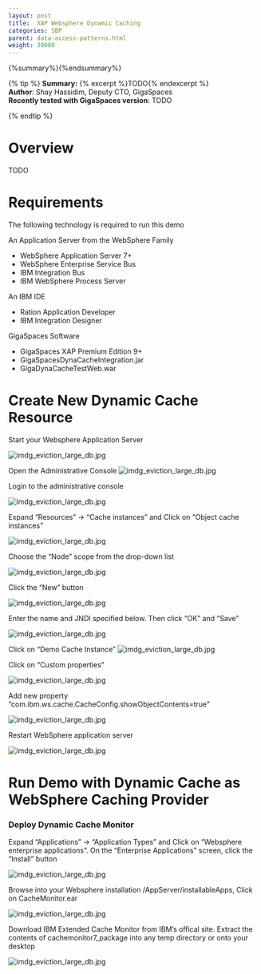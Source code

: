 ```yaml
---
layout: post
title:  XAP Websphere Dynamic Caching
categories: SBP
parent: data-access-patterns.html
weight: 30000
---
```


{%summary%}{%endsummary%}

{% tip %}
**Summary:** {% excerpt %}TODO{% endexcerpt %}<br/>
**Author**: Shay Hassidim, Deputy CTO, GigaSpaces<br/>
**Recently tested with GigaSpaces version**: TODO <br/>


{% endtip %}

# Overview

TODO



# Requirements

The following technology is required to run this demo

An Application Server from the WebSphere Family <br>
- WebSphere Application Server 7+  <br>
- WebSphere Enterprise Service Bus <br>
- IBM Integration Bus         <br>
- IBM WebSphere Process Server


An IBM IDE <br>
- Ration Application Developer <br>
- IBM Integration Designer <br>

GigaSpaces Software <br>
- GigaSpaces XAP Premium Edition 9+ <br>
- GigaSpacesDynaCacheIntegration.jar<br>
- GigaDynaCacheTestWeb.war


# Create New Dynamic Cache Resource

Start your Websphere Application Server

![imdg_eviction_large_db.jpg](/sbp/attachment_files/ibm-cache1.png)

Open the Administrative Console
![imdg_eviction_large_db.jpg](/sbp/attachment_files/ibm-cache2.png)

Login to the administrative console

![imdg_eviction_large_db.jpg](/sbp/attachment_files/ibm-cache3.png)

Expand “Resources” -> “Cache instances” and Click on “Object cache instances”

![imdg_eviction_large_db.jpg](/sbp/attachment_files/ibm-cache4.png)

Choose the “Node” scope from the drop-down list

![imdg_eviction_large_db.jpg](/sbp/attachment_files/ibm-cache5.png)

Click the “New” button

![imdg_eviction_large_db.jpg](/sbp/attachment_files/ibm-cache6.png)

Enter the name and JNDI specified below. Then click “OK” and “Save”

![imdg_eviction_large_db.jpg](/sbp/attachment_files/ibm-cache7.png)

Click on “Demo Cache Instance”
![imdg_eviction_large_db.jpg](/sbp/attachment_files/ibm-cache8.png)

Click on “Custom properties”

![imdg_eviction_large_db.jpg](/sbp/attachment_files/ibm-cache9.png)

Add new property “com.ibm.ws.cache.CacheConfig.showObjectContents=true”

![imdg_eviction_large_db.jpg](/sbp/attachment_files/ibm-cache10.png)

Restart WebSphere application server

![imdg_eviction_large_db.jpg](/sbp/attachment_files/ibm-cache11.png)


# Run Demo with Dynamic Cache as WebSphere Caching Provider

### Deploy Dynamic Cache Monitor

Expand “Applications” -> “Application Types” and Click on “Websphere enterprise applications”.
On the “Enterprise Applications” screen, click the “Install” button

![imdg_eviction_large_db.jpg](/sbp/attachment_files/ibm-cache12.png)

Browse into your Websphere installation /AppServer/installableApps, Click on CacheMonitor.ear

![imdg_eviction_large_db.jpg](/sbp/attachment_files/ibm-cache13.png)

Download IBM Extended Cache Monitor from IBM’s offical site.
Extract the contents of cachemonitor7_package into any temp directory or onto your desktop

![imdg_eviction_large_db.jpg](/sbp/attachment_files/ibm-cache14.png)
























